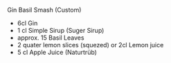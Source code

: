 Gin Basil Smash (Custom)

- 6cl Gin
- 1 cl Simple Sirup (Suger Sirup)
- approx. 15 Basil Leaves
- 2 quater lemon slices (squezed) or 2cl Lemon juice
- 5 cl Apple Juice (Naturtrüb)
